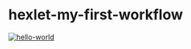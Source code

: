 # hexlet-my-first-workflow

[![hello-world](https://github.com/anna-at-sea/hexlet-my-first-workflow/actions/workflows/hello_world.yml/badge.svg)](https://github.com/anna-at-sea/hexlet-my-first-workflow/actions/workflows/hello_world.yml)